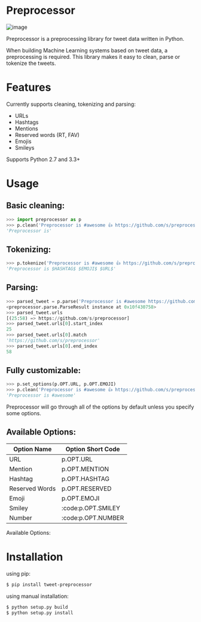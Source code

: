 Preprocessor
============

![image](https://travis-ci.org/s/preprocessor.svg?branch=master)

Preprocessor is a preprocessing library for tweet data written in Python.

When building Machine Learning systems based on tweet data, a preprocessing is required. This library makes it easy to clean, parse or tokenize the tweets.

Features
========

Currently supports cleaning, tokenizing and parsing:

-   URLs
-   Hashtags
-   Mentions
-   Reserved words (RT, FAV)
-   Emojis
-   Smileys

Supports Python 2.7 and 3.3+

Usage
=====

Basic cleaning:
---------------

```python
>>> import preprocessor as p
>>> p.clean('Preprocessor is #awesome 👍 https://github.com/s/preprocessor')
'Preprocessor is'
```

Tokenizing:
-----------

```python
>>> p.tokenize('Preprocessor is #awesome 👍 https://github.com/s/preprocessor')
'Preprocessor is $HASHTAG$ $EMOJI$ $URL$'
```

Parsing:
--------

```python
>>> parsed_tweet = p.parse('Preprocessor is #awesome https://github.com/s/preprocessor')
<preprocessor.parse.ParseResult instance at 0x10f430758>
>>> parsed_tweet.urls
[(25:58) => https://github.com/s/preprocessor]
>>> parsed_tweet.urls[0].start_index
25
>>> parsed_tweet.urls[0].match
'https://github.com/s/preprocessor'
>>> parsed_tweet.urls[0].end_index
58
```

Fully customizable:
-------------------

```python
>>> p.set_options(p.OPT.URL, p.OPT.EMOJI)
>>> p.clean('Preprocessor is #awesome 👍 https://github.com/s/preprocessor')
'Preprocessor is #awesome'
```

Preprocessor will go through all of the options by default unless you specify some options.

Available Options:
------------------

|Option Name|Option Short Code|
|-----------|-----------------|
|URL|p.OPT.URL|
|Mention|p.OPT.MENTION|
|Hashtag|p.OPT.HASHTAG|
|Reserved Words|p.OPT.RESERVED|
|Emoji|p.OPT.EMOJI|
|Smiley|:code:p.OPT.SMILEY|
|Number|:code:p.OPT.NUMBER|

Available Options:

Installation
============

using pip:

```bash
$ pip install tweet-preprocessor
```

using manual installation:

```bash
$ python setup.py build
$ python setup.py install
```
